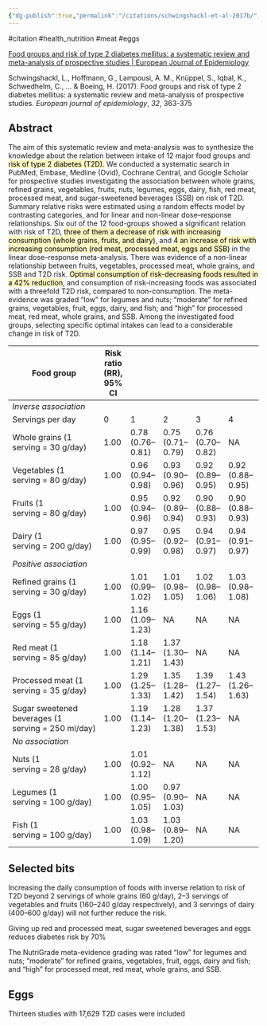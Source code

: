 ```yaml
---
{"dg-publish":true,"permalink":"/citations/schwingshackl-et-al-2017b/","created":"2025-10-23T17:42:45.853+01:00","updated":"2025-10-23T18:06:08.907+01:00"}
---
```


#citation #health_nutrition #meat #eggs 

[Food groups and risk of type 2 diabetes mellitus: a systematic review and meta-analysis of prospective studies | European Journal of Epidemiology](https://link.springer.com/article/10.1007/s10654-017-0246-y)

Schwingshackl, L., Hoffmann, G., Lampousi, A. M., Knüppel, S., Iqbal, K., Schwedhelm, C., ... & Boeing, H. (2017). Food groups and risk of type 2 diabetes mellitus: a systematic review and meta-analysis of prospective studies. _European journal of epidemiology_, _32_, 363-375
## Abstract
The aim of this systematic review and meta-analysis was to synthesize the knowledge about the relation between intake of 12 major food groups and <mark style="background: #FFF3A3A6;">risk of type 2 diabetes (T2D).</mark> We conducted a systematic search in PubMed, Embase, Medline (Ovid), Cochrane Central, and Google Scholar for prospective studies investigating the association between whole grains, refined grains, vegetables, fruits, nuts, legumes, eggs, dairy, fish, red meat, processed meat, and sugar-sweetened beverages (SSB) on risk of T2D. Summary relative risks were estimated using a random effects model by contrasting categories, and for linear and non-linear dose–response relationships. Six out of the 12 food-groups showed a significant relation with risk of T2D, <mark style="background: #FFF3A3A6;">three of them a decrease of risk with increasing consumption (whole grains, fruits, and dairy)</mark>, and <mark style="background: #FFF3A3A6;">4 an increase of risk with increasing consumption (red meat, processed meat, eggs and SSB)</mark> in the linear dose–response meta-analysis. There was evidence of a non-linear relationship between fruits, vegetables, processed meat, whole grains, and SSB and T2D risk. <mark style="background: #FFF3A3A6;">Optimal consumption of risk-decreasing foods resulted in a 42% reduction</mark>,<mark style="background: #FFF3A3A6;"></mark> and consumption of risk-increasing foods was associated with a threefold T2D risk, compared to non-consumption. The meta-evidence was graded “low” for legumes and nuts; “moderate” for refined grains, vegetables, fruit, eggs, dairy, and fish; and “high” for processed meat, red meat, whole grains, and SSB. Among the investigated food groups, selecting specific optimal intakes can lead to a considerable change in risk of T2D.



|Food group|Risk ratio (RR), 95% CI|   |   |   |   |   |   |   |
|---|---|---|---|---|---|---|---|---|
|_Inverse association_|   |   |   |   |   |   |   |   |
|Servings per day|0|1|2|3|4|5|6|7|
|Whole grains (1 serving = 30 g/day)|1.00|0.78 (0.76–0.81)|0.75 (0.71–0.79)|0.76 (0.70–0.82)|NA|NA|NA|NA|
|Vegetables (1 serving = 80 g/day)|1.00|0.96 (0.94–0.98)|0.93 (0.90–0.96)|0.92 (0.89–0.95)|0.92 (0.88–0.95)|0.92 (0.89–0.96)|0.94 (0.90–0.97)|0.95 (0.90–0.99)|
|Fruits (1 serving = 80 g/day)|1.00|0.95 (0.94–0.96)|0.92 (0.89–0.94)|0.90 (0.88–0.93)|0.90 (0.88–0.93)|0.91 (0.89–0.94)|0.92 (0.90–0.95)|0.93 (0.90–0.96)|
|Dairy (1 serving = 200 g/day)|1.00|0.97 (0.95–0.99)|0.95 (0.92–0.98)|0.94 (0.91–0.97)|0.94 (0.91–0.97)|0.94 (0.90–0.97)|NA|NA|
|_Positive association_|   |   |   |   |   |   |   |   |
|Refined grains (1 serving = 30 g/day)|1.00|1.01 (0.99–1.02)|1.01 (0.98–1.05)|1.02 (0.98–1.06)|1.03 (0.98–1.08)|1.04 (0.99–1.09)|1.05 (0.99–1.10)|1.06 (1.00–1.12)|
|Eggs (1 serving = 55 g/day)|1.00|1.16 (1.09–1.23)|NA|NA|NA|NA|NA|NA|
|Red meat (1 serving = 85 g/day)|1.00|1.18 (1.14–1.21)|1.37 (1.30–1.43)|NA|NA|NA|NA|NA|
|Processed meat (1 serving = 35 g/day)|1.00|1.29 (1.25–1.33)|1.35 (1.28–1.42)|1.39 (1.27–1.54)|1.43 (1.26–1.63)|NA|NA|NA|
|Sugar sweetened beverages (1 serving = 250 ml/day)|1.00|1.19 (1.14–1.23)|1.28 (1.20–1.38)|1.37 (1.23–1.53)|NA|NA|NA|NA|
|_No association_|   |   |   |   |   |   |   |   |
|Nuts (1 serving = 28 g/day)|1.00|1.01 (0.92–1.12)|NA|NA|NA|NA|NA|NA|
|Legumes (1 serving = 100 g/day)|1.00|1.00 (0.95–1.05)|0.97 (0.90–1.03)|NA|NA|NA|NA|NA|
|Fish (1 serving = 100 g/day)|1.00|1.03 (0.98–1.09)|1.03 (0.89–1.20)|NA|NA|NA|NA|NA|
## Selected bits
Increasing the daily consumption of foods with inverse relation to risk of T2D beyond 2 servings of whole grains (60 g/day), 2–3 servings of vegetables and fruits (160–240 g/day respectively), and 3 servings of dairy (400–600 g/day) will not further reduce the risk.

Giving up red and processed meat, sugar sweetened beverages and eggs reduces diabetes risk by 70%

The NutriGrade meta-evidence grading was rated “low” for legumes and nuts; “moderate” for refined grains, vegetables, fruit, eggs, dairy and fish; and “high” for processed meat, red meat, whole grains, and SSB.

## Eggs
Thirteen studies with 17,629 T2D cases were included 